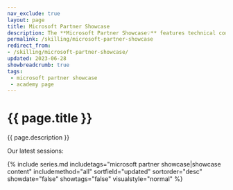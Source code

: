 ```yaml
---
nav_exclude: true
layout: page
title: Microsoft Partner Showcase
description: The **Microsoft Partner Showcase💡** features technical conversations with Microsoft Partners and their solutions. Join Microsoft CSAs and Partners from around the world to get their perspectives on the tech industry and go hands-on with their solutions.
permalink: /skilling/microsoft-partner-showcase
redirect_from:
- /skilling/microsoft-partner-showcase/
updated: 2023-06-28
showbreadcrumb: true
tags: 
 - microsoft partner showcase
 - academy page
---
```


# {{ page.title }}

{{ page.description }}

Our latest sessions:

{% include series.md 
    includetags="microsoft partner showcase|showcase content" 
    includemethod="all" 
    sortfield="updated" sortorder="desc" showdate="false" 
    showtags="false" visualstyle="normal" 
%}